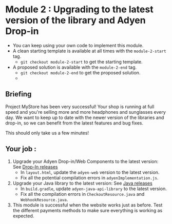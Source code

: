 # Module 2 : Upgrading to the latest version of the library and Adyen Drop-in

* You can keep using your own code to implement this module.
* A clean starting template is available at all times with the `module-2-start` tag.
    * `git checkout module-2-start` to get the starting template.
* A proposed solution is available with the `module-2-end` tag.
    * `git checkout module-2-end` to get the proposed solution.
    * 
## Briefing

Project MyStore has been very successful! Your shop is running at full speed and you're selling more and more headphones and sunglasses every day.
We want to keep up to date with the newer version of the libraries and drop-in, so we can benefit from the latest features and bug fixes.

This should only take us a few minutes! 

## Your job :

1. Upgrade your Adyen Drop-in/Web Components to the latest version: See [Drop-In releases](https://docs.adyen.com/online-payments/release-notes/?integration_type=web)
    * In `layout.html`, update the `adyen-web` version to the latest version.
    * Fix all the potential compilation errors in `adyenImplementation.js`.
2. Upgrade your Java library to the latest version: See [Java releases](https://github.com/Adyen/adyen-java-api-library/releases)
    * In `build.gradle`, update `adyen-java-api-library` to the latest version.
    * Fix all the compilation errors in `CheckoutResource.java` and `WebhookResource.java`.
3. This module is successful when the website works just as before. Test the different payments methods to make sure everything is working as expected.
